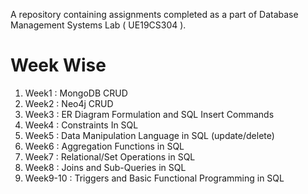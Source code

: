 A repository containing assignments completed as a part of Database Management Systems Lab ( UE19CS304 ). 
# Week Wise 
1. Week1 : MongoDB CRUD
2. Week2 : Neo4j CRUD
3. Week3 : ER Diagram Formulation and SQL Insert Commands
4. Week4 : Constraints In SQL
5. Week5 : Data Manipulation Language in SQL (update/delete)
6. Week6 : Aggregation Functions in SQL
7. Week7 : Relational/Set Operations in SQL
8. Week8 : Joins and Sub-Queries in SQL
9. Week9-10 : Triggers and Basic Functional Programming in SQL
